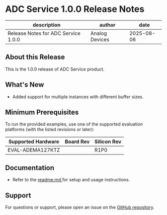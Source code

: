 
# ADC Service 1.0.0 Release Notes

| description | author | date |
| --- | --- | --- |
| Release Notes for ADC Service 1.0.0 | Analog Devices | 2025-08-06 |

<!-- markdownlint-disable MD024 -->

## About this Release

This is the 1.0.0 release of ADC Service product.

## What's New

 - Added support for multiple instances with different buffer sizes.

## Minimum Prerequisites

To run the provided examples, use one of the supported evaluation platforms (with the listed revisions or later):

| Supported Hardware | Board Rev | Silicon Rev |
| --- | --- | --- |
| EVAL-ADEMA127KTZ |  | R1P0|


## Documentation

- Refer to the [readme.md ](../../readme.md) for setup and usage instructions.

## Support

For questions or support, please open an issue on the [GitHub repository](https://github.com/analogdevicesinc/energy-adc-service/issues).

